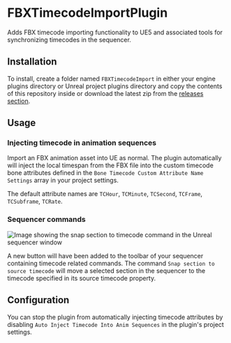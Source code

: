 # FBXTimecodeImportPlugin
 Adds FBX timecode importing functionality to UE5 and associated tools for synchronizing timecodes in the sequencer.


## Installation

To install, create a folder named `FBXTimecodeImport` in either your engine plugins directory or Unreal project plugins directory and copy the contents of this repository inside or download the latest zip from the [releases section](https://github.wgtn.ac.nz/malletby/FBXTimecodeImport/releases).

## Usage

### Injecting timecode in animation sequences
Import an FBX animation asset into UE as normal. The plugin automatically will inject the local timespan from the FBX file into the custom timecode bone attributes defined in the `Bone Timecode Custom Attribute Name Settings` array in your project settings. 

The default attribute names are `TCHour`, `TCMinute`, `TCSecond`, `TCFrame`, `TCSubframe`, `TCRate`.

### Sequencer commands
![Image showing the snap section to timecode command in the Unreal sequencer window](https://media.github.wgtn.ac.nz/user/54/files/7dc6adfb-2098-4f5a-8672-65256351998c)

A new button will have been added to the toolbar of your sequencer containing timecode related commands. The command `Snap section to source timecode` will move a selected section in the sequencer to the timecode specified in its source timecode property.

## Configuration

You can stop the plugin from automatically injecting timecode attributes by disabling `Auto Inject Timecode Into Anim Sequences` in the plugin's project settings.
